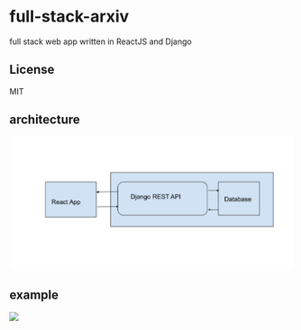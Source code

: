 # full-stack-arxiv
full stack web app written in ReactJS and Django

## License
MIT
           
## architecture
![architecture](docs/archi.jpeg)

## example 
![](docs/webapp.gif)

